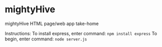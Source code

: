 # mightyHive
mightyHive HTML page/web app take-home

Instructions:
To install express, enter command: `npm install express`
To begin, enter command: `node server.js`